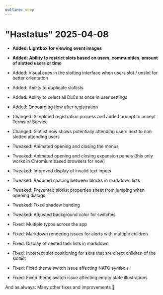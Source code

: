 ```yaml
---
outline: deep
---
```


# "Hastatus" 2025-04-08

- **Added: Lightbox for viewing event images**
- **Added: Ability to restrict slots based on users, communities, amount of slotted users or time**
- Added: Visual cues in the slotting interface when users slot / unslot for better orientation
- Added: Ability to duplicate slotlists
- Added: Ability to select all DLCs at once in user settings
- Added: Onboarding flow after registration

- Changed: Simplified registration process and added prompt to accept Terms of Service
- Changed: Slotlist now shows potentially attending users next to non slotted attending users

- Tweaked: Animated opening and closing the menus
- Tweaked: Animated opening and closing expansion panels (this only works in Chromium based browsers for now)
- Tweaked: Improved display of invalid text inputs
- Tweaked: Reduced spacing between blocks in markdown lists
- Tweaked: Prevented slotlist properties sheet from jumping when opening dialogs
- Tweaked: Fixed shadow banding
- Tweaked: Adjusted background color for switches

- Fixed: Multiple typos across the app
- Fixed: Markdown rendering issues for alerts with multiple children
- Fixed: Display of nested task lists in markdown
- Fixed: Incorrect slot positioning for slots that are direct children of the slotlist
- Fixed: Fixed theme switch issue affecting NATO symbols
- Fixed: Fixed theme switch issue affecting empty state illustrations

And as always: Many other fixes and improvements 🙂
